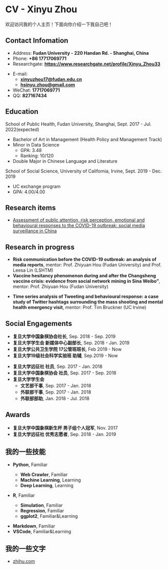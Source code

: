 # CV - Xinyu Zhou

欢迎访问我的个人主页！下面向你介绍一下我自己吧！

<!-- slide -->

## Contact Infomation

- Address: **Fudan University - 220 Handan Rd. - Shanghai, China**
- Phone: **+86 17717069771**
- Researchgate: **<https://www.researchgate.net/profile/Xinyu_Zhou33>**

<!-- slide vertical=true -->

- E-mail:
  - **[xinyuzhou17@fudan.edu.cn](xinyuzhou17@fudan.edu.cn)**
  - **[hsinyu.zhou@gmail.com](hsinyu.zhou@gmail.com)**
- WeChat: **17717069771**
- QQ: **827167434**

<!-- slide -->

## Education

<!-- slide vertical=true -->

School of Public Health, Fudan University, Shanghai, Sept. 2017 - Jul. 2022(expected)

- Bachelor of Art in Management (Health Policy and Management Track)
- Minor in Data Science
  - GPA: 3.48
  - Ranking: 10/120
- Double Major in Chinese Language and Literature

School of Social Science, University of California, Irvine, Sept. 2019 - Dec. 2019

- UC exchange program
- GPA: 4.00/4.00

<!-- slide -->

## Research items

<!-- slide vertical=true -->

- [Assessment of public attention, risk perception, emotional and behavioural responses to the COVID-19 outbreak: social media surveillance in China](https://www.medrxiv.org/content/10.1101/2020.03.14.20035956v1)

<!-- slide -->

## Research in progress

<!-- slide vertical=true -->

- **Risk communication before the COVID-19 outbreak: an analysis of media reports**, mentor: Prof. Zhiyuan Hou (Fudan University) and Prof. Leesa Lin (LSHTM)
- **Vaccine hesitancy phenomenon during and after the Changsheng vaccine crisis: evidence from social network mining in Sina Weibo”**, mentor: Prof. Zhiyuan Hou (Fudan University)

<!-- slide vertical=true -->

- **Time series analysis of Tweeting and behavioural response: a case study of Twitter hashtags surrounding the mass shooting and mental health emergency visit**, mentor: Prof. Tim Bruckner (UC Irvine)

<!-- slide -->

## Social Engagements

<!-- slide vertical=true -->

- **复旦大学中国象棋协会社长**, Sep. 2018 - Sep. 2019
- **复旦大学学生会 新媒体中心副部长**, Sep. 2018 - Jan. 2019
- **复旦大学公共卫生学院 17公管班班长**, Feb 2019 - Now
- **复旦大学19级社会科学实验班 助辅**, Sep.2019 - Now

<!-- slide vertical=true -->

- **复旦大学远征社 社员**, Sep. 2017 - Jan. 2018
- **复旦大学中国象棋协会 社员**, Sep. 2017 - Sep. 2018
- **复旦大学学生会**
  - **文艺部干事**, Sep. 2017 - Jan. 2018
  - **外联部干事**, Sep. 2017 - Jan. 2018
  - **外联部部助**, Jan. 2018 - Jul. 2018

<!-- slide -->


## Awards

<!-- slide vertical=true -->

- **复旦大学中国象棋新生杯 男子组个人冠军**, Nov. 2017
- **复旦大学远征社 优秀志愿者**, Sep. 2018 - Jan. 2019


## 我的一些技能

<!-- slide vertical=true -->

- **Python**, Familiar
  - **Web Crawler**, Familiar
  - **Machine Learning**, Learning
  - **Deep Learning**, Learning
  
- **R**, Familiar
  - **Simulation**, Familiar
  - **Regression**, Familiar
  - **ggplot2**, Familiar&Learning

<!-- slide vertical=true -->

- **Markdown**, Familiar
- **VSCode**, Familiar&Learning

<!-- slide -->

## 我的一些文字

- [zhihu.com](https://www.zhihu.com/people/yuan-ming-he-li)
